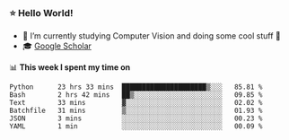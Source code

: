 ### ⭐️ Hello World!

<!--
**hologerry/hologerry** is a ✨ _special_ ✨ repository because its `README.md` (this file) appears on your GitHub profile.

Here are some ideas to get you started:

- 🔭 I’m currently working and studying on Computer Vision
- 🌱 I’m currently learning at Peking University
- 💬 Ask me about 
- 📫 How to reach me: E-mail
- 😄 Pronouns: he/his
- ⚡ Fun fact: Music is the Power
-->


- 🔭 I’m currently studying Computer Vision and doing some cool stuff 🤖
- 🎓 [Google Scholar](https://scholar.google.com/citations?user=3ykqW9wAAAAJ&hl=en)


📊 **This week I spent my time on**

<!--START_SECTION:waka-->

```text
Python      23 hrs 33 mins  █████████████████████▒░░░   85.81 %
Bash        2 hrs 42 mins   ██▒░░░░░░░░░░░░░░░░░░░░░░   09.85 %
Text        33 mins         ▓░░░░░░░░░░░░░░░░░░░░░░░░   02.02 %
Batchfile   31 mins         ▒░░░░░░░░░░░░░░░░░░░░░░░░   01.93 %
JSON        3 mins          ░░░░░░░░░░░░░░░░░░░░░░░░░   00.23 %
YAML        1 min           ░░░░░░░░░░░░░░░░░░░░░░░░░   00.09 %
```

<!--END_SECTION:waka-->

